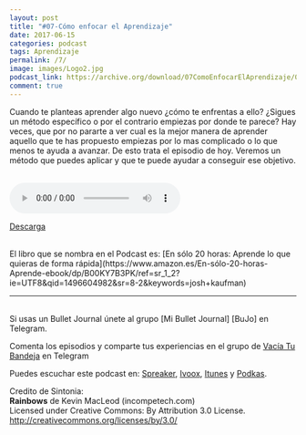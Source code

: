 ```yaml
---
layout: post 
title: "#07-Cómo enfocar el Aprendizaje" 
date: 2017-06-15
categories: podcast
tags: Aprendizaje
permalink: /7/
image: images/Logo2.jpg
podcast_link: https://archive.org/download/07ComoEnfocarElAprendizaje/07%20Como%20enfocar%20el%20Aprendizaje.mp3
comment: true
---
```


Cuando te planteas aprender algo nuevo ¿cómo te enfrentas a ello? ¿Sigues un método específico o por el contrario empiezas por donde te parece? Hay veces, que por no pararte a ver cual es la mejor manera de aprender aquello que te has propuesto empiezas por lo mas complicado o lo que menos te ayuda a avanzar. De esto trata el episodio de hoy. Veremos un método que puedes aplicar y que te puede ayudar a conseguir ese objetivo.

<br>

 <audio controls>
  <source src="{{ page.podcast_link }}" type="audio/mp3">
</audio>



[Descarga][mp3]


<br>
El libro que se nombra en el Podcast es:
  [En sólo 20 horas: Aprende lo que quieras de forma rápida](https://www.amazon.es/En-sólo-20-horas-Aprende-ebook/dp/B00KY7B3PK/ref=sr_1_2?ie=UTF8&qid=1496604982&sr=8-2&keywords=josh+kaufman) 

<br>

_ _ _



<br>
Si usas un Bullet Journal únete al grupo [Mi Bullet Journal] [BuJo] en Telegram.

Comenta los episodios y comparte tus experiencias en el grupo de [Vacía Tu Bandeja][Telegram] en Telegram

Puedes escuchar este podcast en:
[Spreaker][Spreaker], [Ivoox][Ivoox], [Itunes][Itunes] y [Podkas][Podkas]. 




Credito de Sintonia:  
**Rainbows** de Kevin MacLeod (incompetech.com)  
Licensed under Creative Commons: By Attribution 3.0 License.  
http://creativecommons.org/licenses/by/3.0/

<!-- Begin SpeakPipe code -->
<script type="text/javascript">
(function(d){
var app = d.createElement('script'); app.type = 'text/javascript'; app.async = true;
var pt = ('https:' == document.location.protocol ? 'https://' : 'http://');
app.src = pt + 'www.speakpipe.com/loader/yhsyurkhlpn9hdopjhkvjrkkw9poz473.js';
var s = d.getElementsByTagName('script')[0]; s.parentNode.insertBefore(app, s);
})(document);
</script>
<!-- End SpeakPipe code -->

[Spreaker]: https://www.spreaker.com/show/2177636
[Ivoox]: http://www.ivoox.com/podcast-vacia-tu-bandeja_sq_f1388960_1.html
[Itunes]: https://itunes.apple.com/es/podcast/vac%C3%ADa-tu-bandeja/id1212390900?mt=2
[Podkas]: http://www.podkas.com/directorio/vacia-tu-bandeja-de-lormez16/
[Telegram]: http://t.me/Vaciatubandeja
[BuJo]: http://t.me/miBulletJournal
[mp3]: https://archive.org/download/07ComoEnfocarElAprendizaje/07%20Como%20enfocar%20el%20Aprendizaje.mp3
